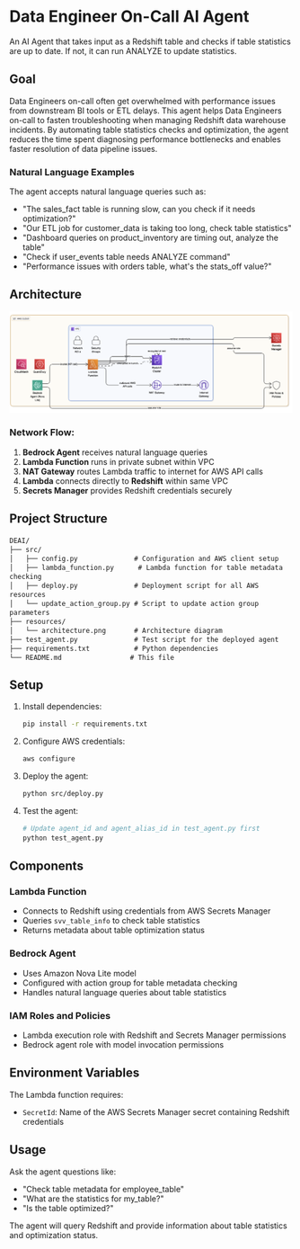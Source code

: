 # Data Engineer On-Call AI Agent

An AI Agent that takes input as a Redshift table and checks if table statistics are up to date. If not, it can run ANALYZE to update statistics.

## Goal

Data Engineers on-call often get overwhelmed with performance issues from downstream BI tools or ETL delays. This agent helps Data Engineers on-call to fasten troubleshooting when managing Redshift data warehouse incidents. By automating table statistics checks and optimization, the agent reduces the time spent diagnosing performance bottlenecks and enables faster resolution of data pipeline issues.

### Natural Language Examples

The agent accepts natural language queries such as:
- "The sales_fact table is running slow, can you check if it needs optimization?"
- "Our ETL job for customer_data is taking too long, check table statistics"
- "Dashboard queries on product_inventory are timing out, analyze the table"
- "Check if user_events table needs ANALYZE command"
- "Performance issues with orders table, what's the stats_off value?"

## Architecture

![Architecture Diagram](resources/architecture.png)

### Network Flow:
1. **Bedrock Agent** receives natural language queries
2. **Lambda Function** runs in private subnet within VPC
3. **NAT Gateway** routes Lambda traffic to internet for AWS API calls
4. **Lambda** connects directly to **Redshift** within same VPC
5. **Secrets Manager** provides Redshift credentials securely

## Project Structure

```
DEAI/
├── src/
│   ├── config.py              # Configuration and AWS client setup
│   ├── lambda_function.py      # Lambda function for table metadata checking
│   ├── deploy.py              # Deployment script for all AWS resources
│   └── update_action_group.py # Script to update action group parameters
├── resources/
│   └── architecture.png       # Architecture diagram
├── test_agent.py              # Test script for the deployed agent
├── requirements.txt           # Python dependencies
└── README.md                 # This file
```

## Setup

1. Install dependencies:
   ```bash
   pip install -r requirements.txt
   ```

2. Configure AWS credentials:
   ```bash
   aws configure
   ```

3. Deploy the agent:
   ```bash
   python src/deploy.py
   ```

4. Test the agent:
   ```bash
   # Update agent_id and agent_alias_id in test_agent.py first
   python test_agent.py
   ```

## Components

### Lambda Function
- Connects to Redshift using credentials from AWS Secrets Manager
- Queries `svv_table_info` to check table statistics
- Returns metadata about table optimization status

### Bedrock Agent
- Uses Amazon Nova Lite model
- Configured with action group for table metadata checking
- Handles natural language queries about table statistics

### IAM Roles and Policies
- Lambda execution role with Redshift and Secrets Manager permissions
- Bedrock agent role with model invocation permissions

## Environment Variables

The Lambda function requires:
- `SecretId`: Name of the AWS Secrets Manager secret containing Redshift credentials

## Usage

Ask the agent questions like:
- "Check table metadata for employee_table"
- "What are the statistics for my_table?"
- "Is the table optimized?"

The agent will query Redshift and provide information about table statistics and optimization status.